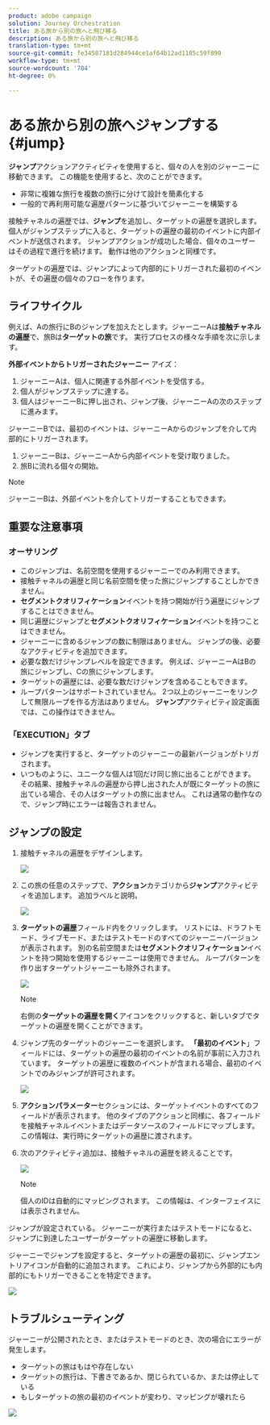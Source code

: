 ```yaml
---
product: adobe campaign
solution: Journey Orchestration
title: ある旅から別の旅へと飛び移る
description: ある旅から別の旅へと飛び移る
translation-type: tm+mt
source-git-commit: fe34587181d284944ce1af64b12ad1185c59f890
workflow-type: tm+mt
source-wordcount: '784'
ht-degree: 0%

---
```



# ある旅から別の旅へジャンプする{#jump}

**ジャンプ**&#x200B;アクションアクティビティを使用すると、個々の人を別のジャーニーに移動できます。 この機能を使用すると、次のことができます。

* 非常に複雑な旅行を複数の旅行に分けて設計を簡素化する
* 一般的で再利用可能な遍歴パターンに基づいてジャーニーを構築する

接触チャネルの遍歴では、**ジャンプ**&#x200B;を追加し、ターゲットの遍歴を選択します。 個人がジャンプステップに入ると、ターゲットの遍歴の最初のイベントに内部イベントが送信されます。 ジャンプアクションが成功した場合、個々のユーザーはその過程で進行を続けます。 動作は他のアクションと同様です。

ターゲットの遍歴では、ジャンプによって内部的にトリガーされた最初のイベントが、その遍歴の個々のフローを作ります。

## ライフサイクル

例えば、Aの旅行にBのジャンプを加えたとします。ジャーニーAは&#x200B;**接触チャネルの遍歴**&#x200B;で、旅Bは&#x200B;**ターゲットの旅**です。
実行プロセスの様々な手順を次に示します。

**外部イベントからトリガーされたジャーニー** アイズ：

1. ジャーニーAは、個人に関連する外部イベントを受信する。
1. 個人がジャンプステップに達する。
1. 個人はジャーニーBに押し出され、ジャンプ後、ジャーニーAの次のステップに進みます。

ジャーニーBでは、最初のイベントは、ジャーニーAからのジャンプを介して内部的にトリガーされます。

1. ジャーニーBは、ジャーニーAから内部イベントを受け取りました。
1. 旅Bに流れる個々の開始。

>[!NOTE]
>
>ジャーニーBは、外部イベントを介してトリガーすることもできます。

## 重要な注意事項

### オーサリング

* このジャンプは、名前空間を使用するジャーニーでのみ利用できます。
* 接触チャネルの遍歴と同じ名前空間を使った旅にジャンプすることしかできません。
* **セグメントクオリフィケーション**&#x200B;イベントを持つ開始が行う遍歴にジャンプすることはできません。
* 同じ遍歴にジャンプと&#x200B;**セグメントクオリフィケーション**&#x200B;イベントを持つことはできません。
* ジャーニーに含めるジャンプの数に制限はありません。 ジャンプの後、必要なアクティビティを追加できます。
* 必要な数だけジャンプレベルを設定できます。 例えば、ジャーニーAはBの旅にジャンプし、Cの旅にジャンプします。
* ターゲットの遍歴には、必要な数だけジャンプを含めることもできます。
* ループパターンはサポートされていません。 2つ以上のジャーニーをリンクして無限ループを作る方法はありません。 **ジャンプ**&#x200B;アクティビティ設定画面では、この操作はできません。

### 「EXECUTION」タブ

* ジャンプを実行すると、ターゲットのジャーニーの最新バージョンがトリガされます。
* いつものように、ユニークな個人は1回だけ同じ旅に出ることができます。 その結果、接触チャネルの遍歴から押し出された人が既にターゲットの旅に出ている場合、その人はターゲットの旅に出ません。 これは通常の動作なので、ジャンプ時にエラーは報告されません。

## ジャンプの設定

1. 接触チャネルの遍歴をデザインします。

   ![](../assets/jump1.png)

1. この旅の任意のステップで、**アクション**&#x200B;カテゴリから&#x200B;**ジャンプ**&#x200B;アクティビティを追加します。 追加ラベルと説明。

   ![](../assets/jump2.png)

1. **ターゲットの遍歴**フィールド内をクリックします。
リストには、ドラフトモード、ライブモード、またはテストモードのすべてのジャーニーバージョンが表示されます。 別の名前空間または**セグメントクオリフィケーション**&#x200B;イベントを持つ開始を使用するジャーニーは使用できません。 ループパターンを作り出すターゲットジャーニーも除外されます。

   ![](../assets/jump3.png)

   >[!NOTE]
   >
   >右側の&#x200B;**ターゲットの遍歴を開く**&#x200B;アイコンをクリックすると、新しいタブでターゲットの遍歴を開くことができます。

1. ジャンプ先のターゲットのジャーニーを選択します。
**「最初のイベント**」フィールドには、ターゲットの遍歴の最初のイベントの名前が事前に入力されています。 ターゲットの遍歴に複数のイベントが含まれる場合、最初のイベントでのみジャンプが許可されます。

   ![](../assets/jump4.png)

1. **アクションパラメーター**&#x200B;セクションには、ターゲットイベントのすべてのフィールドが表示されます。 他のタイプのアクションと同様に、各フィールドを接触チャネルイベントまたはデータソースのフィールドにマップします。 この情報は、実行時にターゲットの遍歴に渡されます。
1. 次のアクティビティ追加は、接触チャネルの遍歴を終えることです。

   ![](../assets/jump5.png)


   >[!NOTE]
   >
   >個人のIDは自動的にマッピングされます。 この情報は、インターフェイスには表示されません。

ジャンプが設定されている。 ジャーニーが実行またはテストモードになると、ジャンプに到達したユーザーがターゲットの遍歴に移動します。

ジャーニーでジャンプを設定すると、ターゲットの遍歴の最初に、ジャンプエントリアイコンが自動的に追加されます。 これにより、ジャンプから外部的にも内部的にもトリガーできることを特定できます。

![](../assets/jump7.png)

## トラブルシューティング

ジャーニーが公開されたとき、またはテストモードのとき、次の場合にエラーが発生します。
* ターゲットの旅はもはや存在しない
* ターゲットの旅行は、下書きであるか、閉じられているか、または停止している
* もしターゲットの旅の最初のイベントが変わり、マッピングが壊れたら

![](../assets/jump6.png)

